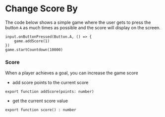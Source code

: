 # Change Score By

The code below shows a simple game where the user gets to press the button ``A`` as much times as possible and the score will display on the screen.

```blocks
input.onButtonPressed(Button.A, () => {
    game.addScore(1)
})
game.startCountdown(10000)
```

### Score

When a player achieves a goal, you can increase the game score

* add score points to the current score

```
export function addScore(points: number)
```

* get the current score value

```
export function score() : number
```
